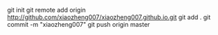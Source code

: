 git init
git remote add origin http://github.com/xiaozheng007/xiaozheng007.github.io.git
git add .
git commit -m "xiaozheng007"
git push origin master
